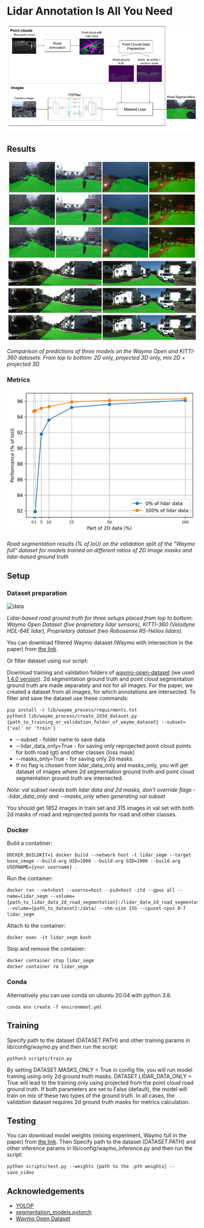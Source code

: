 # Lidar Annotation Is All You Need

![scheme](pictures/scheme.png)

## Results

![predictions_waymo](pictures/predictions_waymo.png)
![predictions_kitti](pictures/predictions_kitti.png)

*Comparison of predictions of three models on the Waymo Open and KITTI-360 datasets. From top to bottom: 2D only, projected 3D only, mix 2D + projected 3D*

### Metrics

<img src="pictures/mixing_plot.png" alt="mixing_plot" width="500"/>

*Road segmentation results (% of IoU) on the validation split of the "Waymo full" dataset for models trained on different ratios of 2D image masks and lidar-based ground truth*

## Setup

### Dataset preparation

<img src="pictures/data.png" alt="data" width="500"/>

*Lidar-based road ground truth for three setups placed from top to bottom: Waymo Open Dataset (five proprietary lidar sensors), KITTI-360 (Velodyne HDL-64E lidar), Proprietary dataset (two Robosense RS-Helios lidars).*

You can download filtered Waymo dataset (Waymo with intersection in the paper) from [the link](https://drive.google.com/file/d/1TAtAqf6xSmsp_IMqfKHTg4kchacuPXuk/view?usp=sharing).

Or filter dataset using our script:

Download training and validation folders of [waymo-open-dataset](https://github.com/waymo-research/waymo-open-dataset) (we used [1.4.0 version](https://console.cloud.google.com/storage/browser/waymo_open_dataset_v_1_4_0/individual_files?pageState=(%22StorageObjectListTable%22:(%22f%22:%22%255B%255D%22))&prefix=&forceOnObjectsSortingFiltering=false)). 2d segmentation ground truth and point cloud segmentation ground truth are made separately and not for all images. For the paper, we created a dataset from all images, for which annotations are intersected. To filter and save the dataset use these commands:

```shell
pip install -r lib/waymo_process/requirments.txt
python3 lib/waymo_process/create_2d3d_dataset.py {path_to_training_or_validation_folder_of_waymo_dataset} --subset={'val' or 'train'}
```

- --subset - folder name to save data
- --lidar_data_only=True - for saving only reprojected point cloud points for both road (gt) and other classes (loss mask)
- --masks_only=True - for saving only 2d masks.
- If no flag is chosen from lidar_data_only and masks_only, you will get dataset of images where 2d segmentation ground truth and point cloud segmentation ground truth are intersected.

_Note: val subset needs both lidar data and 2d masks, don't override flags --lidar_data_only and --masks_only when generating val subset_

You should get 1852 images in train set and 315 images in val set with both 2d masks of road and reprojected points for road and other classes.

### Docker

Build a contatiner:

```shell
DOCKER_BUILDKIT=1 docker build --network host -t lidar_segm --target base_image --build-arg UID=1000 --build-arg GID=1000 --build-arg USERNAME={your username} .
```

Run the container:

```shell
docker run --net=host --userns=host --pid=host -itd --gpus all --name=lidar_segm --volume={path_to_lidar_data_2d_road_segmentation}:/lidar_data_2d_road_segmentation --volume={path_to_dataset}:/data/ --shm-size 15G --cpuset-cpus 0-7 lidar_segm
```

Attach to the container:

```shell
docker exec -it lidar_segm bash
```

Stop and remove the container:

```shell
docker container stop lidar_segm
docker container rm lidar_segm
```

### Conda

Alternatively you can use conda on ubuntu 20.04 with python 3.8.

```shell
conda env create -f environment.yml
```

## Training

Specify path to the dataset (DATASET.PATH) and other training params in lib/config/waymo.py and then run the script:

```shell
python3 scripts/train.py
```

By setting DATASET.MASKS_ONLY = True in config file, you will run model training using only 2d ground truth masks. DATASET.LIDAR_DATA_ONLY = True will lead to the training only using projected from the point cloud road ground truth. If both parameters are set to False (default), the model will train on mix of these two types of the ground truth. In all cases, the validation dataset requires 2d ground truth masks for metrics calculation.

## Testing

You can download model weights (mixing experiment, Waymo full in the paper) from [the link](https://drive.google.com/file/d/1c-LnNKLsb8Gpdu-vww4K3DCn8ymqQwHl/view?usp=sharing). Then Specify path to the dataset (DATASET.PATH) and other inference params in lib/config/waymo_inference.py and then run the script:

```shell
python scripts/test.py --weights {path to the .pth weights} --save_video
```

## Acknowledgements

* [YOLOP](https://github.com/hustvl/YOLOP)
* [segmentation_models.pytorch](https://github.com/qubvel/segmentation_models.pytorch)
* [Waymo Open Dataset](https://github.com/waymo-research/waymo-open-dataset)
